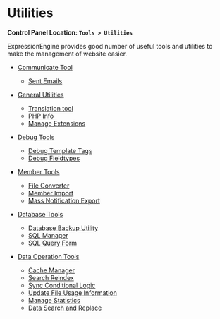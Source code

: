 <!--
    This source file is part of the open source project
    ExpressionEngine User Guide (https://github.com/ExpressionEngine/ExpressionEngine-User-Guide)

    @link      https://expressionengine.com/
    @copyright Copyright (c) 2003-2020, Packet Tide, LLC (https://packettide.com)
    @license   https://expressionengine.com/license Licensed under Apache License, Version 2.0
-->

# Utilities

**Control Panel Location: `Tools > Utilities`**

ExpressionEngine provides good number of useful tools and utilities to make the management of website easier.

- [Communicate Tool](control-panel/utilities/communicate.md)
  - [Sent Emails](control-panel/utilities/communicate.md#sent-emails)

- [General Utilities](control-panel/utilities/general.md)
  - [Translation tool](control-panel/utilities/translation.md)
  - [PHP Info](control-panel/utilities/general.md#php-info)
  - [Manage Extensions](control-panel/utilities/general.md#manage-add-on-extensions)

- [Debug Tools](control-panel/utilities/debug.md)
  - [Debug Template Tags](control-panel/utilities/debug.md#debug-template-tags)
  - [Debug Fieldtypes](control-panel/utilities/debug.md#debug-fieldtypes)

- [Member Tools](control-panel/utilities/member-tools.md)
  - [File Converter](control-panel/utilities/member-tools.md#member-import-file-converter)
  - [Member Import](control-panel/utilities/member-tools.md#member-import)
  - [Mass Notification Export](control-panel/utilities/member-tools.md#mass-notification-export)

- [Database Tools](control-panel/utilities/database.md)
  - [Database Backup Utility](control-panel/utilities/database.md#database-backup-utility)
  - [SQL Manager](control-panel/utilities/database.md#sql-manager)
  - [SQL Query Form](control-panel/utilities/database.md#sql-query-form)

- [Data Operation Tools](control-panel/utilities/data-operations.md)
  - [Cache Manager](control-panel/utilities/data-operations.md#cache-manager)
  - [Search Reindex](control-panel/utilities/data-operations.md#search-reindex)
  - [Sync Conditional Logic](control-panel/utilities/data-operations.md#sync-conditional-fields)
  - [Update File Usage Information](control-panel/utilities/data-operations.md#update-file-usage-information)
  - [Manage Statistics](control-panel/utilities/data-operations.md#manage-statistics)
  - [Data Search and Replace](control-panel/utilities/data-operations.md#data-search-and-replace)